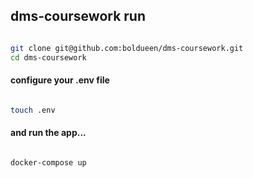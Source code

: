 ## dms-coursework run


```bash

git clone git@github.com:boldueen/dms-coursework.git
cd dms-coursework

```


#### configure your .env file

```bash

touch .env

```



#### and run the app...
```bash

docker-compose up

```
